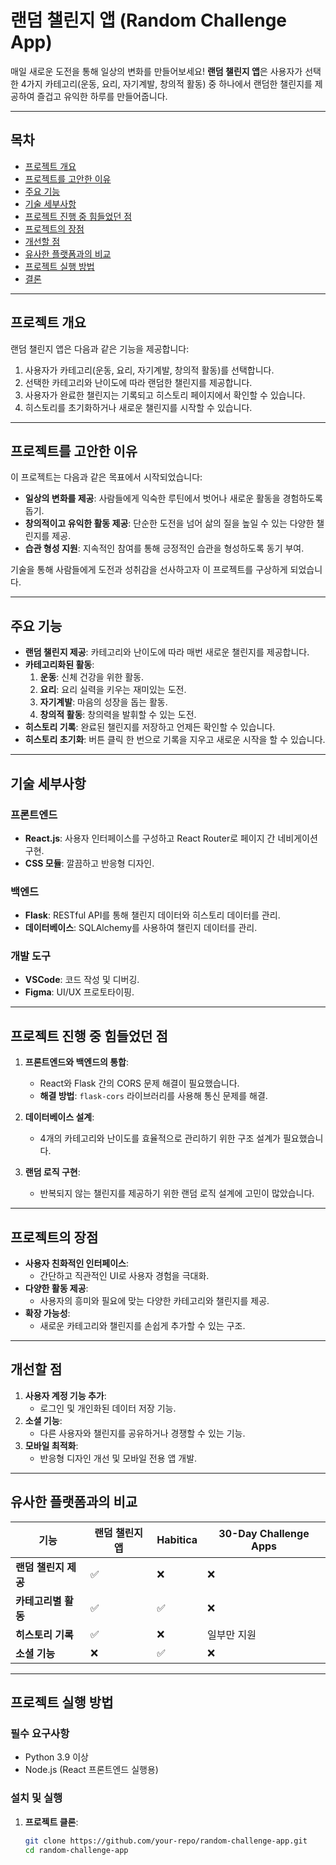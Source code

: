 # 랜덤 챌린지 앱 (Random Challenge App)

매일 새로운 도전을 통해 일상의 변화를 만들어보세요! **랜덤 챌린지 앱**은 사용자가 선택한 4가지 카테고리(운동, 요리, 자기계발, 창의적 활동) 중 하나에서 랜덤한 챌린지를 제공하여 즐겁고 유익한 하루를 만들어줍니다.

---

## 목차
- [프로젝트 개요](#프로젝트-개요)
- [프로젝트를 고안한 이유](#프로젝트를-고안한-이유)
- [주요 기능](#주요-기능)
- [기술 세부사항](#기술-세부사항)
- [프로젝트 진행 중 힘들었던 점](#프로젝트-진행-중-힘들었던-점)
- [프로젝트의 장점](#프로젝트의-장점)
- [개선할 점](#개선할-점)
- [유사한 플랫폼과의 비교](#유사한-플랫폼과의-비교)
- [프로젝트 실행 방법](#프로젝트-실행-방법)
- [결론](#결론)

---

## 프로젝트 개요

랜덤 챌린지 앱은 다음과 같은 기능을 제공합니다:
1. 사용자가 카테고리(운동, 요리, 자기계발, 창의적 활동)를 선택합니다.
2. 선택한 카테고리와 난이도에 따라 랜덤한 챌린지를 제공합니다.
3. 사용자가 완료한 챌린지는 기록되고 히스토리 페이지에서 확인할 수 있습니다.
4. 히스토리를 초기화하거나 새로운 챌린지를 시작할 수 있습니다.

---

## 프로젝트를 고안한 이유

이 프로젝트는 다음과 같은 목표에서 시작되었습니다:
- **일상의 변화를 제공**: 사람들에게 익숙한 루틴에서 벗어나 새로운 활동을 경험하도록 돕기.
- **창의적이고 유익한 활동 제공**: 단순한 도전을 넘어 삶의 질을 높일 수 있는 다양한 챌린지를 제공.
- **습관 형성 지원**: 지속적인 참여를 통해 긍정적인 습관을 형성하도록 동기 부여.

기술을 통해 사람들에게 도전과 성취감을 선사하고자 이 프로젝트를 구상하게 되었습니다.

---

## 주요 기능

- **랜덤 챌린지 제공**: 카테고리와 난이도에 따라 매번 새로운 챌린지를 제공합니다.
- **카테고리화된 활동**:
  1. **운동**: 신체 건강을 위한 활동.
  2. **요리**: 요리 실력을 키우는 재미있는 도전.
  3. **자기계발**: 마음의 성장을 돕는 활동.
  4. **창의적 활동**: 창의력을 발휘할 수 있는 도전.
- **히스토리 기록**: 완료된 챌린지를 저장하고 언제든 확인할 수 있습니다.
- **히스토리 초기화**: 버튼 클릭 한 번으로 기록을 지우고 새로운 시작을 할 수 있습니다.

---

## 기술 세부사항

### 프론트엔드
- **React.js**: 사용자 인터페이스를 구성하고 React Router로 페이지 간 네비게이션 구현.
- **CSS 모듈**: 깔끔하고 반응형 디자인.

### 백엔드
- **Flask**: RESTful API를 통해 챌린지 데이터와 히스토리 데이터를 관리.
- **데이터베이스**: SQLAlchemy를 사용하여 챌린지 데이터를 관리.

### 개발 도구
- **VSCode**: 코드 작성 및 디버깅.
- **Figma**: UI/UX 프로토타이핑.

---

## 프로젝트 진행 중 힘들었던 점

1. **프론트엔드와 백엔드의 통합**:
   - React와 Flask 간의 CORS 문제 해결이 필요했습니다.
   - **해결 방법**: `flask-cors` 라이브러리를 사용해 통신 문제를 해결.

2. **데이터베이스 설계**:
   - 4개의 카테고리와 난이도를 효율적으로 관리하기 위한 구조 설계가 필요했습니다.

3. **랜덤 로직 구현**:
   - 반복되지 않는 챌린지를 제공하기 위한 랜덤 로직 설계에 고민이 많았습니다.

---

## 프로젝트의 장점

- **사용자 친화적인 인터페이스**:
  - 간단하고 직관적인 UI로 사용자 경험을 극대화.
- **다양한 활동 제공**:
  - 사용자의 흥미와 필요에 맞는 다양한 카테고리와 챌린지를 제공.
- **확장 가능성**:
  - 새로운 카테고리와 챌린지를 손쉽게 추가할 수 있는 구조.

---

## 개선할 점

1. **사용자 계정 기능 추가**:
   - 로그인 및 개인화된 데이터 저장 기능.
2. **소셜 기능**:
   - 다른 사용자와 챌린지를 공유하거나 경쟁할 수 있는 기능.
3. **모바일 최적화**:
   - 반응형 디자인 개선 및 모바일 전용 앱 개발.

---

## 유사한 플랫폼과의 비교

| 기능                     | 랜덤 챌린지 앱         | Habitica                | 30-Day Challenge Apps |
|--------------------------|-----------------------|-------------------------|-----------------------|
| **랜덤 챌린지 제공**     | ✅                    | ❌                      | ❌                    |
| **카테고리별 활동**       | ✅                    | ✅                      | ❌                    |
| **히스토리 기록**         | ✅                    | ❌                      | 일부만 지원            |
| **소셜 기능**             | ❌                    | ✅                      | ❌                    |

---

## 프로젝트 실행 방법

### 필수 요구사항
- Python 3.9 이상
- Node.js (React 프론트엔드 실행용)

### 설치 및 실행

1. **프로젝트 클론**:
   ```bash
   git clone https://github.com/your-repo/random-challenge-app.git
   cd random-challenge-app
   ```

   
